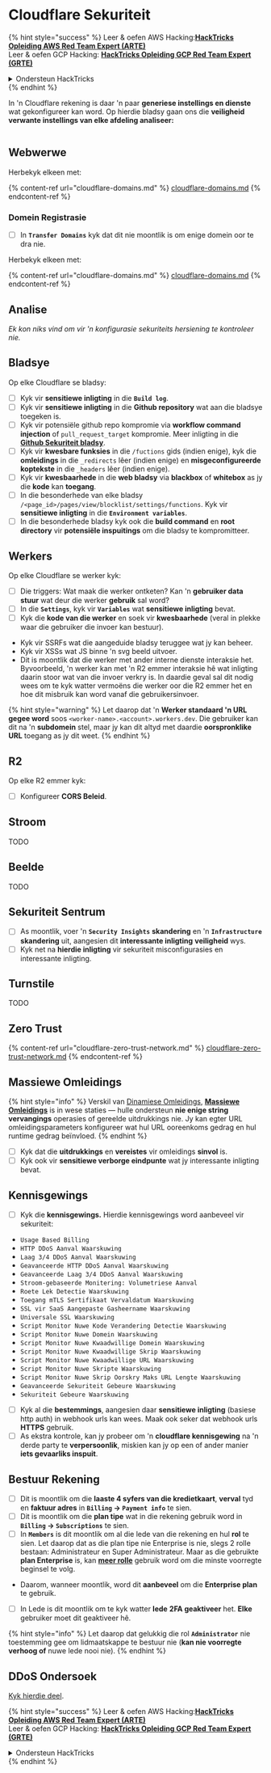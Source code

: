 # Cloudflare Sekuriteit

{% hint style="success" %}
Leer & oefen AWS Hacking:<img src="../../.gitbook/assets/image (1) (1) (1) (1).png" alt="" data-size="line">[**HackTricks Opleiding AWS Red Team Expert (ARTE)**](https://training.hacktricks.xyz/courses/arte)<img src="../../.gitbook/assets/image (1) (1) (1) (1).png" alt="" data-size="line">\
Leer & oefen GCP Hacking: <img src="../../.gitbook/assets/image (2) (1).png" alt="" data-size="line">[**HackTricks Opleiding GCP Red Team Expert (GRTE)**<img src="../../.gitbook/assets/image (2) (1).png" alt="" data-size="line">](https://training.hacktricks.xyz/courses/grte)

<details>

<summary>Ondersteun HackTricks</summary>

* Kyk na die [**subskripsie planne**](https://github.com/sponsors/carlospolop)!
* **Sluit aan by die** 💬 [**Discord groep**](https://discord.gg/hRep4RUj7f) of die [**telegram groep**](https://t.me/peass) of **volg** ons op **Twitter** 🐦 [**@hacktricks\_live**](https://twitter.com/hacktricks_live)**.**
* **Deel hacking truuks deur PRs in te dien na die** [**HackTricks**](https://github.com/carlospolop/hacktricks) en [**HackTricks Cloud**](https://github.com/carlospolop/hacktricks-cloud) github repos.

</details>
{% endhint %}

In 'n Cloudflare rekening is daar 'n paar **generiese instellings en dienste** wat gekonfigureer kan word. Op hierdie bladsy gaan ons die **veiligheid verwante instellings van elke afdeling analiseer:**

<figure><img src="../../.gitbook/assets/image (117).png" alt=""><figcaption></figcaption></figure>

## Webwerwe

Herbekyk elkeen met:

{% content-ref url="cloudflare-domains.md" %}
[cloudflare-domains.md](cloudflare-domains.md)
{% endcontent-ref %}

### Domein Registrasie

* [ ] In **`Transfer Domains`** kyk dat dit nie moontlik is om enige domein oor te dra nie.

Herbekyk elkeen met:

{% content-ref url="cloudflare-domains.md" %}
[cloudflare-domains.md](cloudflare-domains.md)
{% endcontent-ref %}

## Analise

_Ek kon niks vind om vir 'n konfigurasie sekuriteits hersiening te kontroleer nie._

## Bladsye

Op elke Cloudflare se bladsy:

* [ ] Kyk vir **sensitiewe inligting** in die **`Build log`**.
* [ ] Kyk vir **sensitiewe inligting** in die **Github repository** wat aan die bladsye toegeken is.
* [ ] Kyk vir potensiële github repo kompromie via **workflow command injection** of `pull_request_target` kompromie. Meer inligting in die [**Github Sekuriteit bladsy**](../github-security/).
* [ ] Kyk vir **kwesbare funksies** in die `/fuctions` gids (indien enige), kyk die **omleidings** in die `_redirects` lêer (indien enige) en **misgeconfigureerde koptekste** in die `_headers` lêer (indien enige).
* [ ] Kyk vir **kwesbaarhede** in die **web bladsy** via **blackbox** of **whitebox** as jy die **kode** kan **toegang**.
* [ ] In die besonderhede van elke bladsy `/<page_id>/pages/view/blocklist/settings/functions`. Kyk vir **sensitiewe inligting** in die **`Environment variables`**.
* [ ] In die besonderhede bladsy kyk ook die **build command** en **root directory** vir **potensiële inspuitings** om die bladsy te kompromitteer.

## **Werkers**

Op elke Cloudflare se werker kyk:

* [ ] Die triggers: Wat maak die werker ontketen? Kan 'n **gebruiker data stuur** wat deur die werker **gebruik** sal word?
* [ ] In die **`Settings`**, kyk vir **`Variables`** wat **sensitiewe inligting** bevat.
* [ ] Kyk die **kode van die werker** en soek vir **kwesbaarhede** (veral in plekke waar die gebruiker die invoer kan bestuur).
* Kyk vir SSRFs wat die aangeduide bladsy teruggee wat jy kan beheer.
* Kyk vir XSSs wat JS binne 'n svg beeld uitvoer.
* Dit is moontlik dat die werker met ander interne dienste interaksie het. Byvoorbeeld, 'n werker kan met 'n R2 emmer interaksie hê wat inligting daarin stoor wat van die invoer verkry is. In daardie geval sal dit nodig wees om te kyk watter vermoëns die werker oor die R2 emmer het en hoe dit misbruik kan word vanaf die gebruikersinvoer.

{% hint style="warning" %}
Let daarop dat 'n **Werker standaard 'n URL gegee word** soos `<worker-name>.<account>.workers.dev`. Die gebruiker kan dit na 'n **subdomein** stel, maar jy kan dit altyd met daardie **oorspronklike URL** toegang as jy dit weet.
{% endhint %}

## R2

Op elke R2 emmer kyk:

* [ ] Konfigureer **CORS Beleid**.

## Stroom

TODO

## Beelde

TODO

## Sekuriteit Sentrum

* [ ] As moontlik, voer 'n **`Security Insights`** **skandering** en 'n **`Infrastructure`** **skandering** uit, aangesien dit **interessante inligting** **veiligheid** wys.
* [ ] Kyk net na **hierdie inligting** vir sekuriteit misconfigurasies en interessante inligting.

## Turnstile

TODO

## **Zero Trust**

{% content-ref url="cloudflare-zero-trust-network.md" %}
[cloudflare-zero-trust-network.md](cloudflare-zero-trust-network.md)
{% endcontent-ref %}

## Massiewe Omleidings

{% hint style="info" %}
Verskil van [Dinamiese Omleidings](https://developers.cloudflare.com/rules/url-forwarding/dynamic-redirects/), [**Massiewe Omleidings**](https://developers.cloudflare.com/rules/url-forwarding/bulk-redirects/) is in wese staties — hulle ondersteun **nie enige string vervangings** operasies of gereelde uitdrukkings nie. Jy kan egter URL omleidingsparameters konfigureer wat hul URL ooreenkoms gedrag en hul runtime gedrag beïnvloed.
{% endhint %}

* [ ] Kyk dat die **uitdrukkings** en **vereistes** vir omleidings **sinvol** is.
* [ ] Kyk ook vir **sensitiewe verborge eindpunte** wat jy interessante inligting bevat.

## Kennisgewings

* [ ] Kyk die **kennisgewings.** Hierdie kennisgewings word aanbeveel vir sekuriteit:
* `Usage Based Billing`
* `HTTP DDoS Aanval Waarskuwing`
* `Laag 3/4 DDoS Aanval Waarskuwing`
* `Geavanceerde HTTP DDoS Aanval Waarskuwing`
* `Geavanceerde Laag 3/4 DDoS Aanval Waarskuwing`
* `Stroom-gebaseerde Monitering: Volumetriese Aanval`
* `Roete Lek Detectie Waarskuwing`
* `Toegang mTLS Sertifikaat Vervaldatum Waarskuwing`
* `SSL vir SaaS Aangepaste Gasheername Waarskuwing`
* `Universale SSL Waarskuwing`
* `Script Monitor Nuwe Kode Verandering Detectie Waarskuwing`
* `Script Monitor Nuwe Domein Waarskuwing`
* `Script Monitor Nuwe Kwaadwillige Domein Waarskuwing`
* `Script Monitor Nuwe Kwaadwillige Skrip Waarskuwing`
* `Script Monitor Nuwe Kwaadwillige URL Waarskuwing`
* `Script Monitor Nuwe Skripte Waarskuwing`
* `Script Monitor Nuwe Skrip Oorskry Maks URL Lengte Waarskuwing`
* `Geavanceerde Sekuriteit Gebeure Waarskuwing`
* `Sekuriteit Gebeure Waarskuwing`
* [ ] Kyk al die **bestemmings**, aangesien daar **sensitiewe inligting** (basiese http auth) in webhook urls kan wees. Maak ook seker dat webhook urls **HTTPS** gebruik.
* [ ] As ekstra kontrole, kan jy probeer om 'n **cloudflare kennisgewing** na 'n derde party te **verpersoonlik**, miskien kan jy op een of ander manier **iets gevaarliks inspuit**.

## Bestuur Rekening

* [ ] Dit is moontlik om die **laaste 4 syfers van die kredietkaart**, **verval** tyd en **faktuur adres** in **`Billing` -> `Payment info`** te sien.
* [ ] Dit is moontlik om die **plan tipe** wat in die rekening gebruik word in **`Billing` -> `Subscriptions`** te sien.
* [ ] In **`Members`** is dit moontlik om al die lede van die rekening en hul **rol** te sien. Let daarop dat as die plan tipe nie Enterprise is nie, slegs 2 rolle bestaan: Administrateur en Super Administrateur. Maar as die gebruikte **plan Enterprise** is, kan [**meer rolle**](https://developers.cloudflare.com/fundamentals/account-and-billing/account-setup/account-roles/) gebruik word om die minste voorregte beginsel te volg.
* Daarom, wanneer moontlik, word dit **aanbeveel** om die **Enterprise plan** te gebruik.
* [ ] In Lede is dit moontlik om te kyk watter **lede** **2FA geaktiveer** het. **Elke** gebruiker moet dit geaktiveer hê.

{% hint style="info" %}
Let daarop dat gelukkig die rol **`Administrator`** nie toestemming gee om lidmaatskappe te bestuur nie (**kan nie voorregte verhoog of** nuwe lede nooi nie).
{% endhint %}

## DDoS Ondersoek

[Kyk hierdie deel](cloudflare-domains.md#cloudflare-ddos-protection).

{% hint style="success" %}
Leer & oefen AWS Hacking:<img src="../../.gitbook/assets/image (1) (1) (1) (1).png" alt="" data-size="line">[**HackTricks Opleiding AWS Red Team Expert (ARTE)**](https://training.hacktricks.xyz/courses/arte)<img src="../../.gitbook/assets/image (1) (1) (1) (1).png" alt="" data-size="line">\
Leer & oefen GCP Hacking: <img src="../../.gitbook/assets/image (2) (1).png" alt="" data-size="line">[**HackTricks Opleiding GCP Red Team Expert (GRTE)**<img src="../../.gitbook/assets/image (2) (1).png" alt="" data-size="line">](https://training.hacktricks.xyz/courses/grte)

<details>

<summary>Ondersteun HackTricks</summary>

* Kyk na die [**subskripsie planne**](https://github.com/sponsors/carlospolop)!
* **Sluit aan by die** 💬 [**Discord groep**](https://discord.gg/hRep4RUj7f) of die [**telegram groep**](https://t.me/peass) of **volg** ons op **Twitter** 🐦 [**@hacktricks\_live**](https://twitter.com/hacktricks_live)**.**
* **Deel hacking truuks deur PRs in te dien na die** [**HackTricks**](https://github.com/carlospolop/hacktricks) en [**HackTricks Cloud**](https://github.com/carlospolop/hacktricks-cloud) github repos.

</details>
{% endhint %}
